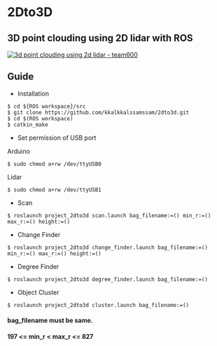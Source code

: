 # 2Dto3D

## 3D point clouding using 2D lidar with ROS



[![3d point clouding using 2d lidar - team600](http://img.youtube.com/vi/iZ8qzG8tDQY/0.jpg)](https://youtu.be/iZ8qzG8tDQY?t=0s) 

## Guide
* Installation
```
$ cd ${ROS workspace}/src
$ git clone https://github.com/kkalkkalssamssam/2dto3d.git
$ cd $(ROS workspace)
$ catkin_make
```
- Set permission of USB port

Arduino
```
$ sudo chmod a+rw /dev/ttyUSB0
```
Lidar
```
$ sudo chmod a+rw /dev/ttyUSB1
```

- Scan
```
$ roslaunch project_2dto3d scan.launch bag_filename:=() min_r:=() max_r:=() height:=()
```

- Change Finder
```
$ roslaunch project_2dto3d change_finder.launch bag_filename:=() min_r:=() max_r:=() height:=()
```

- Degree Finder
```
$ roslaunch project_2dto3d degree_finder.launch bag_filename:=()
```
  
- Object Cluster
```
$ roslaunch project_2dto3d cluster.launch bag_filename:=()
```
#### bag_filename must be same.
#### 197 <= min_r < max_r <= 827
